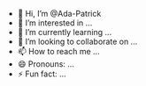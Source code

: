 - 👋 Hi, I’m @Ada-Patrick
- 👀 I’m interested in ...
- 🌱 I’m currently learning ...
- 💞️ I’m looking to collaborate on ...
- 📫 How to reach me ...
- 😄 Pronouns: ...
- ⚡ Fun fact: ...

<!---
Ada-Patrick/Ada-Patrick is a ✨ special ✨ repository because its `README.md` (this file) appears on your GitHub profile.
You can click the Preview link to take a look at your changes.
--->
